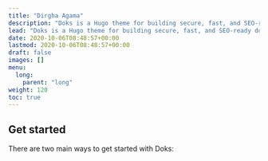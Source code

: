 ```yaml
---
title: "Dirgha Agama"
description: "Doks is a Hugo theme for building secure, fast, and SEO-ready documentation websites, which you can easily update and customize."
lead: "Doks is a Hugo theme for building secure, fast, and SEO-ready documentation websites, which you can easily update and customize."
date: 2020-10-06T08:48:57+00:00
lastmod: 2020-10-06T08:48:57+00:00
draft: false
images: []
menu:
  long:
    parent: "long"
weight: 120
toc: true
---
```


## Get started

There are two main ways to get started with Doks:
